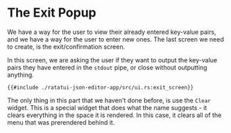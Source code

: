 # The Exit Popup

We have a way for the user to view their already entered key-value pairs, and we have a way for the
user to enter new ones. The last screen we need to create, is the exit/confirmation screen.

In this screen, we are asking the user if they want to output the key-value pairs they have entered
in the `stdout` pipe, or close without outputting anything.

```rust,no_run,noplayground
{{#include ./ratatui-json-editor-app/src/ui.rs:exit_screen}}
```

The only thing in this part that we haven't done before, is use the `Clear` widget. This is a
special widget that does what the name suggests - it clears everything in the space it is rendered.
In this case, it clears all of the menu that was prerendered behind it.
